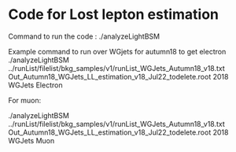 # Code for Lost lepton estimation

Command to run the code :
./analyzeLightBSM <file list> <outfile> <year> <processName> <Lepton Flavour> 

Example command to run over WGjets for autumn18 to get electron
./analyzeLightBSM ../runList/filelist/bkg_samples/v1/runList_WGJets_Autumn18_v18.txt Out_Autumn18_WGJets_LL_estimation_v18_Jul22_todelete.root 2018 WGJets Electron


For muon:

./analyzeLightBSM ../runList/filelist/bkg_samples/v1/runList_WGJets_Autumn18_v18.txt Out_Autumn18_WGJets_LL_estimation_v18_Jul22_todelete.root 2018 WGJets Muon
